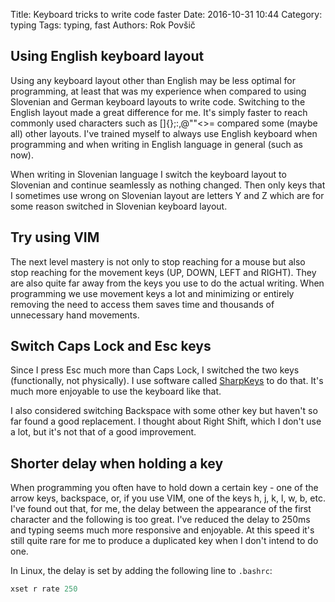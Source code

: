 Title: Keyboard tricks to write code faster
Date: 2016-10-31 10:44
Category: typing
Tags: typing, fast
Authors: Rok Povšič

## Using English keyboard layout
Using any keyboard layout other than English may be less optimal for programming, at least that was my experience when compared to using Slovenian and German keyboard layouts to write code. Switching to the English layout made a great difference for me. It's simply faster to reach commonly used characters such as []{};:,@""<>= compared some (maybe all) other layouts. I've trained myself to always use English keyboard when programming and when writing in English language in general (such as now).  

When writing in Slovenian language I switch the keyboard layout to Slovenian and continue seamlessly as nothing changed. Then only keys that I sometimes use wrong on Slovenian layout are letters Y and Z which are for some reason switched in Slovenian keyboard layout.

## Try using VIM
The next level mastery is not only to stop reaching for a mouse but also stop reaching for the movement keys (UP, DOWN, LEFT and RIGHT). They are also quite far away from the keys you use to do the actual writing. When programming we use movement keys a lot and minimizing or entirely removing the need to access them saves time and thousands of unnecessary hand movements.

## Switch Caps Lock and Esc keys
Since I press Esc much more than Caps Lock, I switched the two keys (functionally, not physically). I use software called [SharpKeys](https://sharpkeys.codeplex.com/) to do that. It's much more enjoyable to use the keyboard like that.

I also considered switching Backspace with some other key but haven't so far found a good replacement. I thought about Right Shift, which I don't use a lot, but it's not that of a good improvement. 

## Shorter delay when holding a key
When programming you often have to hold down a certain key - one of the arrow keys, backspace, or, if you use VIM, one of the keys h, j, k, l, w, b, etc. I've found out that, for me, the delay between the appearance of the first character and the following is too great. I've reduced the delay to 250ms and typing seems much more responsive and enjoyable. At this speed it's still quite rare for me to produce a duplicated key when I don't intend to do one.

In Linux, the delay is set by adding the following line to `.bashrc`:
```python
xset r rate 250
```
